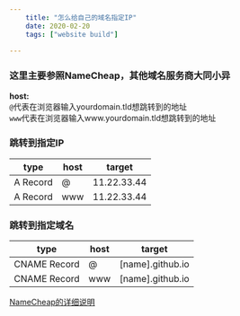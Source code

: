 ```yaml
---
    title: "怎么给自己的域名指定IP"
    date: 2020-02-20
    tags: ["website build"]
    
---
```

### 这里主要参照NameCheap，其他域名服务商大同小异
**host:**  
`@`代表在浏览器输入yourdomain.tld想跳转到的地址  
`www`代表在浏览器输入www.yourdomain.tld想跳转到的地址
### 跳转到指定IP  

|type|host|target|
|---|---|---|
|A Record | @ |  11.22.33.44|
|A Record | www |  11.22.33.44|

### 跳转到指定域名

|type|host|target|
|---|---|---|
|CNAME Record|@|[name].github.io
|CNAME Record|www|[name].github.io


[NameCheap的详细说明](https://www.namecheap.com/support/knowledgebase/article.aspx/319/2237/how-can-i-set-up-an-a-address-record-for-my-domain)